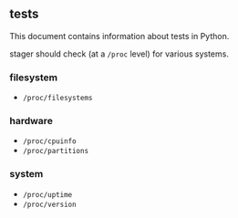 tests
-----

This document contains information about tests in Python.

stager should check (at a `/proc` level) for various systems. 

### filesystem  ###

* `/proc/filesystems`

### hardware  ###

* `/proc/cpuinfo`
* `/proc/partitions`

### system ###

* `/proc/uptime`
* `/proc/version`